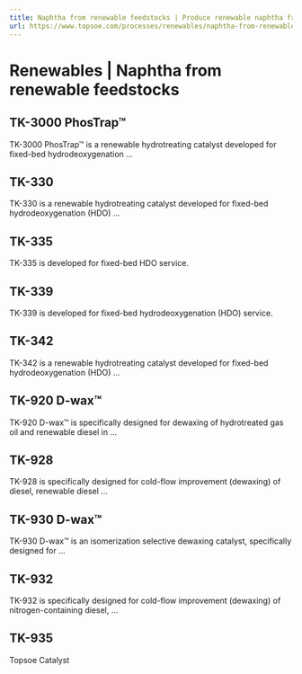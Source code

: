 ```yaml
---
title: Naphtha from renewable feedstocks | Produce renewable naphtha from existing feedstock | Renewables | Topsoe
url: https://www.topsoe.com/processes/renewables/naphtha-from-renewable-feedstocks#main-content
---
```


# Renewables | Naphtha from renewable feedstocks

## TK-3000 PhosTrap™

TK-3000 PhosTrap™ is a renewable hydrotreating catalyst developed for fixed-bed hydrodeoxygenation ...

## TK-330

TK-330 is a renewable hydrotreating catalyst developed for fixed-bed hydrodeoxygenation (HDO) ...

## TK-335

TK-335 is developed for fixed-bed HDO service.

## TK-339

TK-339 is developed for fixed-bed hydrodeoxygenation (HDO) service.

## TK-342

TK-342 is a renewable hydrotreating catalyst developed for fixed-bed hydrodeoxygenation (HDO) ...

## TK-920 D-wax™

TK-920 D-wax™ is specifically designed for dewaxing of hydrotreated gas oil and renewable diesel in ...

## TK-928

TK-928 is specifically designed for cold-flow improvement (dewaxing) of diesel, renewable diesel ...

## TK-930 D-wax™

TK-930 D-wax™ is an isomerization selective dewaxing catalyst, specifically designed for ...

## TK-932

TK-932 is specifically designed for cold-flow improvement (dewaxing) of nitrogen-containing diesel, ...

## TK-935

Topsoe Catalyst